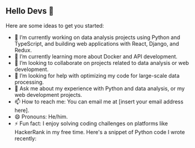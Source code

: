 ## Hello Devs 👋

Here are some ideas to get you started:
- 🔭 I’m currently working on data analysis projects using Python and TypeScript, and building web applications with React, Django, and Redux.
- 🌱 I’m currently learning more about Docker and API development.
- 👯 I’m looking to collaborate on projects related to data analysis or web development.
- 🤔 I’m looking for help with optimizing my code for large-scale data processing.
- 💬 Ask me about my experience with Python and data analysis, or my web development projects.
- 📫 How to reach me: You can email me at [insert your email address here].
- 😄 Pronouns: He/him.
- ⚡ Fun fact: I enjoy solving coding challenges on platforms like HackerRank in my free time. Here's a snippet of Python code I wrote recently:


